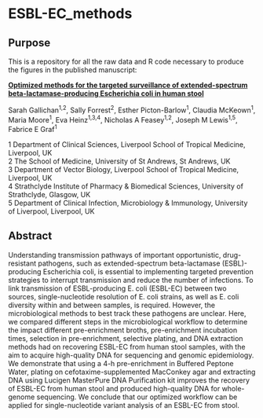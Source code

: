 # ESBL-EC_methods
## Purpose
This is a repository for all the raw data and R code necessary to produce the figures in the published manuscript:

[**Optimized methods for the targeted surveillance of extended-spectrum beta-lactamase-producing Escherichia coli in human stool**](https://journals.asm.org/doi/10.1128/spectrum.01058-24?url_ver=Z39.88-2003&rfr_id=ori:rid:crossref.org&rfr_dat=cr_pub%20%200pubmed)

Sarah Gallichan<sup>1,2</sup>, 
Sally Forrest<sup>2</sup>, 
Esther Picton-Barlow<sup>1</sup>, 
Claudia McKeown<sup>1</sup>, 
Maria Moore<sup>1</sup>, 
Eva Heinz<sup>1,3,4</sup>, 
Nicholas A Feasey<sup>1,2</sup>, 
Joseph M Lewis<sup>1,5</sup>, 
Fabrice E Graf<sup>1</sup>

1 Department of Clinical Sciences, Liverpool School of Tropical Medicine, Liverpool, UK  
2 The School of Medicine, University of St Andrews, St Andrews, UK  
3 Department of Vector Biology, Liverpool School of Tropical Medicine, Liverpool, UK  
4 Strathclyde Institute of Pharmacy & Biomedical Sciences, University of Strathclyde, Glasgow, UK  
5 Department of Clinical Infection, Microbiology & Immunology, University of Liverpool, Liverpool, UK


## Abstract
Understanding transmission pathways of important opportunistic, drug-resistant pathogens, such as extended-spectrum beta-lactamase (ESBL)-producing Escherichia coli, is essential to implementing targeted prevention strategies to interrupt transmission and reduce the number of infections. To link transmission of ESBL-producing E. coli (ESBL-EC) between two sources, single-nucleotide resolution of E. coli strains, as well as E. coli diversity within and between samples, is required. However, the microbiological methods to best track these pathogens are unclear. Here, we compared different steps in the microbiological workflow to determine the impact different pre-enrichment broths, pre-enrichment incubation times, selection in pre-enrichment, selective plating, and DNA extraction methods had on recovering ESBL-EC from human stool samples, with the aim to acquire high-quality DNA for sequencing and genomic epidemiology. We demonstrate that using a 4-h pre-enrichment in Buffered Peptone Water, plating on cefotaxime-supplemented MacConkey agar and extracting DNA using Lucigen MasterPure DNA Purification kit improves the recovery of ESBL-EC from human stool and produced high-quality DNA for whole-genome sequencing. We conclude that our optimized workflow can be applied for single-nucleotide variant analysis of an ESBL-EC from stool.


